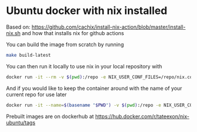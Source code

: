 # Ubuntu docker with nix installed

Based on: https://github.com/cachix/install-nix-action/blob/master/install-nix.sh
and how that installs nix for github actions

You can build the image from scratch by running

```bash
make build-latest
```

You can then run it locally to use nix in your local repository with

```bash
docker run -it --rm -v $(pwd):/repo -e NIX_USER_CONF_FILES=/repo/nix.conf --workdir /repo tateexon/nix-ubuntu:latest /bin/bash
```

And if you would like to keep the container around with the name of your current repo for use later

```bash
docker run -it --name=$(basename "$PWD") -v $(pwd):/repo -e NIX_USER_CONF_FILES=/repo/nix.conf --workdir /repo tateexon/nix-ubuntu:latest /bin/bash
```

Prebuilt images are on dockerhub at https://hub.docker.com/r/tateexon/nix-ubuntu/tags